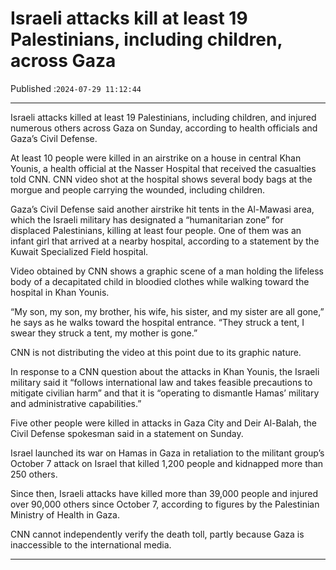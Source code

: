 # Israeli attacks kill at least 19 Palestinians, including children, across Gaza

Published :`2024-07-29 11:12:44`

---

Israeli attacks killed at least 19 Palestinians, including children, and injured numerous others across Gaza on Sunday, according to health officials and Gaza’s Civil Defense.

At least 10 people were killed in an airstrike on a house in central Khan Younis, a health official at the Nasser Hospital that received the casualties told CNN. CNN video shot at the hospital shows several body bags at the morgue and people carrying the wounded, including children.

Gaza’s Civil Defense said another airstrike hit tents in the Al-Mawasi area, which the Israeli military has designated a “humanitarian zone” for displaced Palestinians, killing at least four people. One of them was an infant girl that arrived at a nearby hospital, according to a statement by the Kuwait Specialized Field hospital.

Video obtained by CNN shows a graphic scene of a man holding the lifeless body of a decapitated child in bloodied clothes while walking toward the hospital in Khan Younis.

“My son, my son, my brother, his wife, his sister, and my sister are all gone,” he says as he walks toward the hospital entrance. “They struck a tent, I swear they struck a tent, my mother is gone.”

CNN is not distributing the video at this point due to its graphic nature.

In response to a CNN question about the attacks in Khan Younis, the Israeli military said it “follows international law and takes feasible precautions to mitigate civilian harm” and that it is “operating to dismantle Hamas’ military and administrative capabilities.”

Five other people were killed in attacks in Gaza City and Deir Al-Balah, the Civil Defense spokesman said in a statement on Sunday.

Israel launched its war on Hamas in Gaza in retaliation to the militant group’s October 7 attack on Israel that killed 1,200 people and kidnapped more than 250 others.

Since then, Israeli attacks have killed more than 39,000 people and injured over 90,000 others since October 7, according to figures by the Palestinian Ministry of Health in Gaza.

CNN cannot independently verify the death toll, partly because Gaza is inaccessible to the international media.

---

